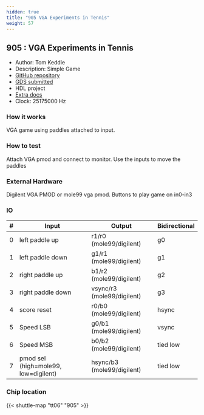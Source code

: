 ```yaml
---
hidden: true
title: "905 VGA Experiments in Tennis"
weight: 57
---
```


## 905 : VGA Experiments in Tennis

* Author: Tom Keddie
* Description: Simple Game
* [GitHub repository](https://github.com/TomKeddie/tinytapeout-2024-tt06a)
* [GDS submitted](https://github.com/TomKeddie/tinytapeout-2024-tt06a/actions/runs/8660857832)
* HDL project
* [Extra docs]()
* Clock: 25175000 Hz

### How it works

VGA game using paddles attached to input.

### How to test

Attach VGA pmod and connect to monitor.  Use the inputs to move the paddles

### External Hardware

Digilent VGA PMOD or mole99 vga pmod.
Buttons to play game on in0-in3


### IO

| #             | Input    | Output   | Bidirectional   |
| ------------- | -------- | -------- | --------------- |
| 0 | left paddle up  | r1/r0 (mole99/digilent)  | g0        |
| 1 | left paddle down  | g1/r1 (mole99/digilent)  | g1        |
| 2 | right paddle up  | b1/r2 (mole99/digilent)  | g2        |
| 3 | right paddle down  | vsync/r3 (mole99/digilent)  | g3        |
| 4 | score reset  | r0/b0 (mole99/digilent)  | hsync        |
| 5 | Speed LSB  | g0/b1 (mole99/digilent)  | vsync        |
| 6 | Speed MSB  | b0/b2 (mole99/digilent)  | tied low        |
| 7 | pmod sel (high=mole99, low=digilent)  | hsync/b3 (mole99/digilent)  | tied low        |


### Chip location

{{< shuttle-map "tt06" "905" >}}
